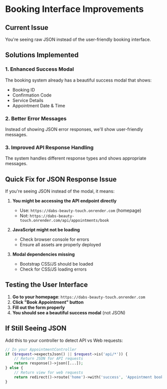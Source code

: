 # Booking Interface Improvements

## Current Issue
You're seeing raw JSON instead of the user-friendly booking interface.

## Solutions Implemented

### 1. Enhanced Success Modal
The booking system already has a beautiful success modal that shows:
- Booking ID 
- Confirmation Code
- Service Details
- Appointment Date & Time

### 2. Better Error Messages
Instead of showing JSON error responses, we'll show user-friendly messages.

### 3. Improved API Response Handling
The system handles different response types and shows appropriate messages.

## Quick Fix for JSON Response Issue

If you're seeing JSON instead of the modal, it means:

1. **You might be accessing the API endpoint directly** 
   - Use: `https://dabs-beauty-touch.onrender.com` (homepage)
   - Not: `https://dabs-beauty-touch.onrender.com/api/appointments/book`

2. **JavaScript might not be loading**
   - Check browser console for errors
   - Ensure all assets are properly deployed

3. **Modal dependencies missing**
   - Bootstrap CSS/JS should be loaded
   - Check for CSS/JS loading errors

## Testing the User Interface

1. **Go to your homepage**: `https://dabs-beauty-touch.onrender.com`
2. **Click "Book Appointment" button**
3. **Fill out the form properly**
4. **You should see a beautiful success modal** (not JSON)

## If Still Seeing JSON

Add this to your controller to detect API vs Web requests:

```php
// In your AppointmentController
if ($request->expectsJson() || $request->is('api/*')) {
    // Return JSON for API requests
    return response()->json([...]);
} else {
    // Return view for web requests  
    return redirect()->route('home')->with('success', 'Appointment booked!');
}
```
